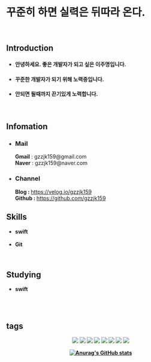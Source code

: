 # 꾸준히 하면 실력은 뒤따라 온다.

<br>

## Introduction
                 
<!--자기소개-->
* #### 안녕하세요. 좋은 개발자가 되고 싶은 이주명입니다.<br> 
* #### 꾸준한 개발자가 되기 위해 노력중입니다.<br>
* #### 안되면 될때까지 끈기있게 노력합니다.<br>

<br>
    
## Infomation

<!--이메일-->
<p>
  <ul>
    <li>
    <h3><strong>Mail</strong></h3>
    </li>
  </ul>
  <ul>
    <strong>Gmail</strong> : gzzjk159@gmail.com<br>
    <strong>Naver</strong> : gzzjk159@naver.com
  </ul>
</p>

<!--블로그,깃허브-->
<p>
  <ul>
    <li>
    <h3><strong>Channel</strong></h3>
    </li>
  </ul>
  <ul>
    <strong>Blog : </strong><a href="https://velog.io/@gzzjk159"> https://velog.io/gzzjk159</a><br>
    <strong>Github : </strong><a href="https://github.com/gzzjk159"> https://github.com/gzzjk159</a>
  </ul>
</p>

## Skills

<!--Skill-->
<p>
  <ul>
    <li>
      <strong>swift</strong>
    </li>
    <br>
    <li>
      <strong>Git</strong>
    </li>
  </ul>
</p>

<br>

## Studying
<!--Studying-->
<p>
  <ul>
    <li><strong>swift<strong>
    </li>
    <br>
  </ul>
</p>

&emsp;
&nbsp;
## tags

<p align="center">
<img src="https://img.shields.io/badge/Gmail-EA4335?style=for-the-badge&logo=Gmail&logoColor=white"></a>
<img src="https://img.shields.io/badge/Naver-03C75A?style=for-the-badge&logo=Naver&logoColor=white"></a>
<a href="https://velog.io/@gzzjk159" target="_blank"><img src="https://img.shields.io/badge/Velog-20C997?style=for-the-badge&logo=Velog&logoColor=white"/></a>
<a href="https://github.com/gzzjk159" target="_blank"><img src="https://img.shields.io/badge/Github-181717?style=for-the-badge&logo=Github&logoColor=white"></a>
<img src="https://img.shields.io/badge/java-007396?style=for-the-badge&logo=java&logoColor=white">
<img src="https://img.shields.io/badge/Git-F05032?style=for-the-badge&logo=Git&logoColor=white">
<img src="https://img.shields.io/badge/Spring-6DB33F?style=for-the-badge&logo=Spring&logoColor=white">
<img src="https://img.shields.io/badge/SpringBoot-6DB33F?style=for-the-badge&logo=SpringBoot&logoColor=white">
</p>

<div align=center>
  
[![Anurag's GitHub stats](https://github-readme-stats.vercel.app/api?username=gzzjk159&show_icons=true)](https://github.com/gzzjk159/github-readme-stats)
